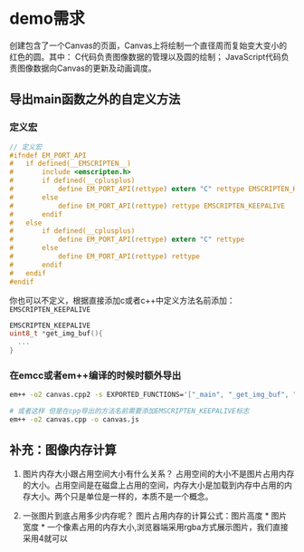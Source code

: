 # demo需求
创建包含了一个Canvas的页面，Canvas上将绘制一个直径周而复始变大变小的红色的圆。其中：
C代码负责图像数据的管理以及圆的绘制；
JavaScript代码负责图像数据向Canvas的更新及动画调度。

## 导出main函数之外的自定义方法
### 定义宏
```c
// 定义宏
#ifndef EM_PORT_API
#	if defined(__EMSCRIPTEN__)
#		include <emscripten.h>
#		if defined(__cplusplus)
#			define EM_PORT_API(rettype) extern "C" rettype EMSCRIPTEN_KEEPALIVE
#		else
#			define EM_PORT_API(rettype) rettype EMSCRIPTEN_KEEPALIVE
#		endif
#	else
#		if defined(__cplusplus)
#			define EM_PORT_API(rettype) extern "C" rettype
#		else
#			define EM_PORT_API(rettype) rettype
#		endif
#	endif
#endif
```
你也可以不定义，根据直接添加c或者c++中定义方法名前添加：`EMSCRIPTEN_KEEPALIVE`
```c
EMSCRIPTEN_KEEPALIVE
uint8_t *get_img_buf(){
  ...
}
```

### 在emcc或者em++编译的时候时额外导出

```sh
em++ -o2 canvas.cpp2 -s EXPORTED_FUNCTIONS='["_main", "_get_img_buf", "_draw_circle"]' -o canvas.js

# 或者这样 但是在cpp导出的方法名前需要添加EMSCRIPTEN_KEEPALIVE标志
em++ -o2 canvas.cpp -o canvas.js
```

## 补充：图像内存计算
1. 图片内存大小跟占用空间大小有什么关系？
占用空间的大小不是图片占用内存的大小。占用空间是在磁盘上占用的空间，内存大小是加载到内存中占用的内存大小。两个只是单位是一样的，本质不是一个概念。

2. 一张图片到底占用多少内存呢？
图片占用内存的计算公式：图片高度 * 图片宽度 * 一个像素占用的内存大小,浏览器端采用rgba方式展示图片，我们直接采用4就可以



